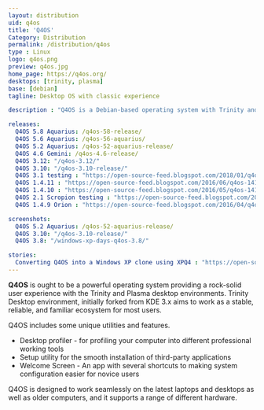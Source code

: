 ```yaml
---
layout: distribution
uid: q4os
title: 'Q4OS'
Category: Distribution
permalink: /distribution/q4os
type : Linux
logo: q4os.png
preview: q4os.jpg
home_page: https://q4os.org/
desktops: [trinity, plasma]
base: [debian]
tagline: Desktop OS with classic experience

description : "Q4OS is a Debian-based operating system with Trinity and Plasma Desktop environments. This distribution aims to provide a stable, reliable & familiar user experience."

releases:
  Q4OS 5.8 Aquarius: /q4os-58-release/
  Q4OS 5.6 Aquarius: /q4os-56-aquarius/
  Q4OS 5.2 Aquarius: /q4os-52-aquarius-release/
  Q4OS 4.6 Gemini: /q4os-4.6-release/
  Q4OS 3.12: "/q4os-3.12/"
  Q4OS 3.10: "/q4os-3.10-release/"
  Q4OS 3.1 testing : "https://open-source-feed.blogspot.com/2018/01/q4os-31-testing-image-released-based-on.html"
  Q4OS 1.4.11 : "https://open-source-feed.blogspot.com/2016/06/q4os-1411-released-with-improved-nvidia.html"
  Q4OS 1.4.10 : "https://open-source-feed.blogspot.com/2016/05/q4os-1410-orion-released-with-improved.html"
  Q4OS 2.1 Scropion testing : "https://open-source-feed.blogspot.com/2016/04/q4os-21-scorpion-testing-image-is.html"
  Q4OS 1.4.9 Orion : "https://open-source-feed.blogspot.com/2016/04/q4os-149-orion-released.html"

screenshots:
  Q4OS 5.2 Aquarius: /q4os-52-aquarius-release/
  Q4OS 3.10: "/q4os-3.10-release/"
  Q4OS 3.8: "/windows-xp-days-q4os-3.8/"

stories:
  Converting Q4OS into a Windows XP clone using XPQ4 : "https://open-source-feed.blogspot.com/2016/04/converting-q4os-into-windows-xp-clone.html"
---
```


**Q4OS** is ought to be a powerful operating system providing a rock-solid user experience with the Trinity and Plasma desktop environments. Trinity Desktop environment, initially forked from KDE 3.x aims to work as a stable, reliable, and familiar ecosystem for most users.

Q4OS includes some unique utilities and features. 

- Desktop profiler -  for profiling your computer into different professional working tools
- Setup utility for the smooth installation of third-party applications
- Welcome Screen - An app with several shortcuts to making system configuration easier for novice users

Q4OS is designed to work seamlessly on the latest laptops and desktops as well as older computers, and it supports a range of different hardware. 